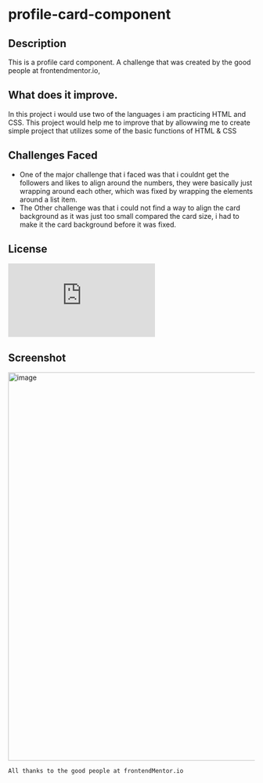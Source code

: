 # profile-card-component
## Description
This is a profile card component. A challenge that was created by the good people at frontendmentor.io,

## What does it improve.
In this project i would use two of the languages i am practicing HTML and CSS. This project would help me to improve that by allowwing me to create simple project that utilizes some of the basic functions of HTML & CSS

## Challenges Faced
- One of the major challenge that i faced was that i couldnt get the followers and likes to
align around the numbers, they were basically just wrapping around each other, which was fixed
by wrapping the elements around a list item.
- The Other challenge was that i could not find a way to align the card background as it was just too
small compared the card size, i had to make it the card background before it was fixed.


## License
![GitHub license](https://badgen.net/github/license/Naereen/Strapdown.js)

## Screenshot
<img width="792" alt="image" src="https://user-images.githubusercontent.com/117322790/226920221-a233a0a0-d800-4952-9946-7d603d62751d.png">


```
All thanks to the good people at frontendMentor.io
```